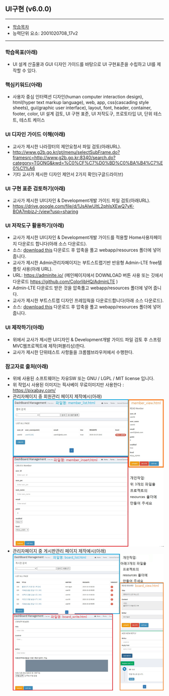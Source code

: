 ## UI구현 (v6.0.0)
 
---

- [학습목차](https://github.com/miniplugin/human)
- 능력단위 요소: 2001020708_17v2

---

### 학습목표(아래)
- UI 설계 산출물과 GUI 디자인 가이드를 바탕으로 UI 구현표준을 수립하고 UI를 제작할 수 있다.

### 핵심키워드(아래)
- 사용자 중심 인터랙션 디자인(human computer interaction design), html(hyper text markup
language), web, app, css(cascading style sheets), gui(graphic user interface), layout, font,
header, container, footer, color, UI 설계 검토, UI 구현 표준, UI 저작도구, 프로토타입 UI, 단위
테스트, 테스트 케이스

### UI 디자인 가이드 이해(아래)
- 교사가 제시한 나라장터의 제안요청서 파일 검토(아래URL).
- http://www.g2b.go.kr/pt/menu/selectSubFrame.do?framesrc=http://www.g2b.go.kr:8340/search.do?category=TGONG&kwd=%C0%CF%C7%D0%BD%C0%BA%B4%C7%E0%C1%A6
- 기타 교사가 제시한 디자인 제안서 2가지 확인(구글드라이브) 

### UI 구현 표준 검토하기(아래)
- 교사가 제시한 UI디자인 & Development개발 가이드 파일 검토(아래URL).
- https://drive.google.com/file/d/1JsAIwUItL2phlsXEwQ7yK-BOA7mbizJ-/view?usp=sharing

### UI 저작도구 활용하기(아래)
- 교사가 제시한 UI디자인 & Development개발 가이드를 적용할 Home사용자페이지 다운로드 합니다(아래 소스 다운로드).
- 소스: [download this](git_img/home.zip) 다운로드 후 압축을 풀고 webapp/resources 폴더에 넣어 줍니다. 
- 교사가 제시한 Admin관리자페이지는  부트스트랩기반 반응형 Admin-LTE free템플릿 사용(아래 URL).
- URL: https://adminlte.io/ (메인페이지에서 DOWNLOAD 버튼 사용 또는 깃에서 다운로드 https://github.com/ColorlibHQ/AdminLTE )
- Admin-LTE 다운로드 받은 것을 압축풀고 webapp/resources 폴더에 넣어 줍니다.
- 교사가 제시한 부트스트랩 디자인 프레임웍을 다운로드합니다(아래 소스 다운로드).
- 소스: [download this](git_img/bootstrap.zip) 다운로드 후 압축을 풀고 webapp/resources 폴더에 넣어 줍니다.

### UI 제작하기(아래)
- 위에서 교사가 제시한 UI디자인 & Development개발 가이드 파일 검토 후 스프링 MVC웹프로젝트에 제작(퍼블리싱)한다. 
- 교사가 제시한 단위테스트 사항들을 크롬웹브라우저에서 수행한다.

### 참고자료 출처(아래)
- 위에 사용된 소프트웨어는 자유SW 또는 GNU / LGPL / MIT license 입니다.
- 위 작업시 사용된 이미지는 픽사베이 무료이미지만 사용한다 : https://pixabay.com/
- 관리자페이지 중 회원관리 페이지 제작예시(아래)
![ex_screenshot](./git_img/member_admin.jpg)
- 관리자페이지 중 게시판관리 페이지 제작예시(아래)
![ex_screenshot](./git_img/board_admin.jpg)
